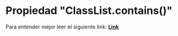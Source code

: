 
# Propiedad "ClassList.contains()"

Para entender mejor leer el siguiente link:
[**Link**](https://www.delftstack.com/es/howto/javascript/check-whether-an-element-contains-a-class-in-javascript/#:~:text=Utilice%20el%20m%C3%A9todo%20integrado%20element.classList.contains%20%28%29%20para%20comprobar,si%20un%20elemento%20contiene%20una%20clase%20en%20JavaScript)